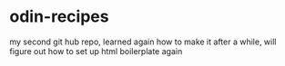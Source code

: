 # odin-recipes
my second git hub repo,
learned again how to make it after a while, will figure out how to set up html boilerplate again